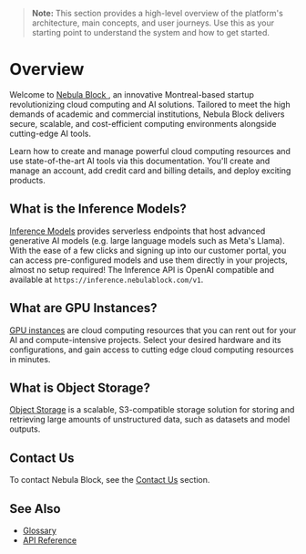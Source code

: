 > **Note:** This section provides a high-level overview of the platform's architecture, main concepts, and user journeys. Use this as your starting point to understand the system and how to get started.

# Overview

Welcome to [Nebula Block ](https://nebulablock.com/), an innovative Montreal-based startup revolutionizing cloud computing and AI solutions. Tailored
to meet the high demands of academic and commercial institutions, Nebula Block delivers secure, scalable, and cost-efficient 
computing environments alongside cutting-edge AI tools.

Learn how to create and manage powerful cloud computing resources and use state-of-the-art AI tools via this documentation. 
You'll create and manage an account, add credit card and billing details, and deploy exciting products.

## What is the Inference Models?

[Inference Models](Inference_Models/Overview.md) provides serverless endpoints that host advanced generative AI models (e.g. large language models such as Meta's Llama). With the ease of a few clicks and signing up into our customer portal, you can access pre-configured models and use them directly in your projects, almost no setup required! The Inference API is OpenAI compatible and available at `https://inference.nebulablock.com/v1`.

## What are GPU Instances?

[GPU instances](GPU_Instances/Overview.md) are cloud computing resources that you can rent out for your AI and compute-intensive projects. 
Select your desired hardware and its configurations, and gain access to cutting edge cloud computing resources in minutes.

## What is Object Storage?

[Object Storage](Object_Storage/Overview.md) is a scalable, S3-compatible storage solution for storing and retrieving large amounts of unstructured data, such as datasets and model outputs.

## Contact Us

To contact Nebula Block, see the [Contact Us](Contact_Us/README.md) section.

## See Also
- [Glossary](glossary.md)
- [API Reference](API_Reference/Overview.md)
